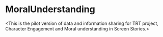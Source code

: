 # MoralUnderstanding
&lt;This is the pilot version of data and information sharing for TRT project, Character Engagement and Moral understanding in Screen Stories.>
